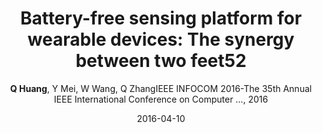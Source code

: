 ---
title: "Battery-free sensing platform for wearable devices: The synergy between two feet52"
collection: publications
permalink: "/publication/2016-04-10"
excerpt: "Recent years have witnessed the prevalence of wearable devices. Wearable devices are intelligent and multifunctional, but they rely heavily on batteries. This greatly limits their application scope, where replacement of battery or recharging is challenging or inconvenient. We note that wearable devices have the opportunity to harvest energy from human motion, as they are worn by the people as long as being functioning. In this study, we propose a battery-free sensing platform for wearable devices in the form-factor of shoes. It harvests the kinetic energy from walking or running to supply devices with power for sensing, processing and wireless communication, covering all the functionalities of commercial wearable devices. We achieve this goal by enabling the whole system running on the harvested energy from two feet. Each foot performs separate tasks and two feet are coordinated by ambient backscatter …"
date: "2016-04-10"
venue: "IEEE INFOCOM 2016-The 35th Annual IEEE International Conference on Computer …, 2016"
paperurl: "https://www.researchgate.net/profile/Qianyi-Huang-2/publication/305705848_Battery-free_sensing_platform_for_wearable_devices_The_synergy_between_two_feet/links/5a41c462aca272d294562237/Battery-free-sensing-platform-for-wearable-devices-The-synergy-between-two-feet.pdf"
author: "<strong>Q Huang</strong>, Y Mei, W Wang, Q ZhangIEEE INFOCOM 2016-The 35th Annual IEEE International Conference on Computer …, 2016"
poster:
remark:
---